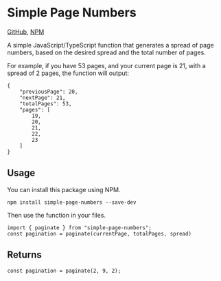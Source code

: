 
# Simple Page Numbers

[GitHub](https://github.com/JoshuwayMorris/simple-page-numbers), [NPM](https://www.npmjs.com/package/simple-page-numbers)

A simple JavaScript/TypeScript function that generates a spread of page numbers, based on the desired spread and the total number of pages.

For example, if you have 53 pages, and your current page is 21, with a spread of 2 pages, the function will output:

```
{
    "previousPage": 20,
    "nextPage": 21,
    "totalPages": 53,
    "pages": [
        19,
        20,
        21,
        22,
        23
    ]
}
```

## Usage

You can install this package using NPM.

```
npm install simple-page-numbers --save-dev
```

Then use the function in your files.

```
import { paginate } from "simple-page-numbers";
const pagination = paginate(currentPage, totalPages, spread)
```

## Returns
```
const pagination = paginate(2, 9, 2);
```


